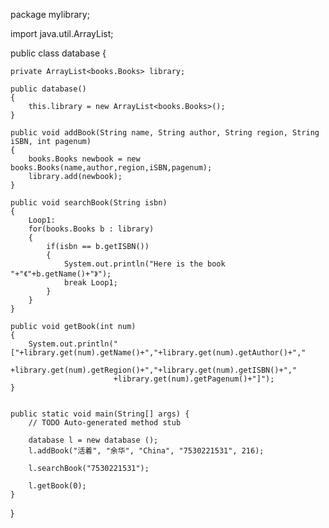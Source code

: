 package mylibrary;

import java.util.ArrayList;

public class database {
	
	private ArrayList<books.Books> library;
	
	public database()
	{
		this.library = new ArrayList<books.Books>();
	}
	
	public void addBook(String name, String author, String region, String iSBN, int pagenum)
	{
		books.Books newbook = new books.Books(name,author,region,iSBN,pagenum);
		library.add(newbook);
	}
	
	public void searchBook(String isbn)
	{
		Loop1:
		for(books.Books b : library)
		{
			if(isbn == b.getISBN())
			{
				System.out.println("Here is the book "+"《"+b.getName()+"》");
				break Loop1;
			}
		}
	}
	
	public void getBook(int num)
	{
		System.out.println("["+library.get(num).getName()+","+library.get(num).getAuthor()+","
				           +library.get(num).getRegion()+","+library.get(num).getISBN()+","
				           +library.get(num).getPagenum()+"]");
	}
	

	public static void main(String[] args) {
		// TODO Auto-generated method stub
		
		database l = new database ();
		l.addBook("活着", "余华", "China", "7530221531", 216);
		
		l.searchBook("7530221531");
		
		l.getBook(0);
	}

}
